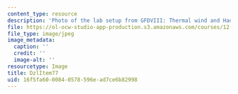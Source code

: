 ```yaml
---
content_type: resource
description: 'Photo of the lab setup from GFDVIII: Thermal wind and Hadley circulation.'
file: https://ol-ocw-studio-app-production.s3.amazonaws.com/courses/12-003-atmosphere-ocean-and-climate-dynamics-fall-2008/16f5fa6000840578596ead7ce6b82998_DzlItem77.jpg
file_type: image/jpeg
image_metadata:
  caption: ''
  credit: ''
  image-alt: ''
resourcetype: Image
title: DzlItem77
uid: 16f5fa60-0084-0578-596e-ad7ce6b82998
---
```

